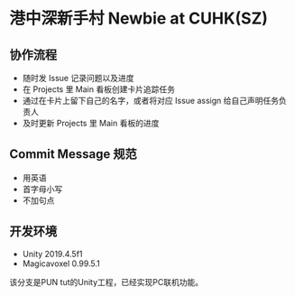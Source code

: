 # 港中深新手村 Newbie at CUHK(SZ)

## 协作流程
- 随时发 Issue 记录问题以及进度
- 在 Projects 里 Main 看板创建卡片追踪任务
- 通过在卡片上留下自己的名字，或者将对应 Issue assign 给自己声明任务负责人
- 及时更新 Projects 里 Main 看板的进度

## Commit Message 规范
- 用英语
- 首字母小写
- 不加句点

## 开发环境
- Unity 2019.4.5f1
- Magicavoxel 0.99.5.1

该分支是PUN tut的Unity工程，已经实现PC联机功能。
